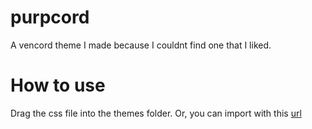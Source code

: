 # purpcord
A vencord theme I made because I couldnt find one that I liked.

# How to use
Drag the css file into the themes folder. Or, you can import with this [url](https://raw.githubusercontent.com/ophx/purpcord/refs/heads/main/purpcord.theme.css)
